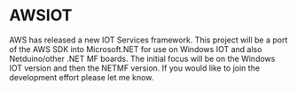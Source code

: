 # AWSIOT
AWS has released a new IOT Services framework.  This project will be a port of the AWS SDK into Microsoft.NET for use on Windows IOT and also Netduino/other .NET MF boards.  The initial focus will be on the Windows IOT version and then the NETMF version.  If you would like to join the development effort please let me know.
